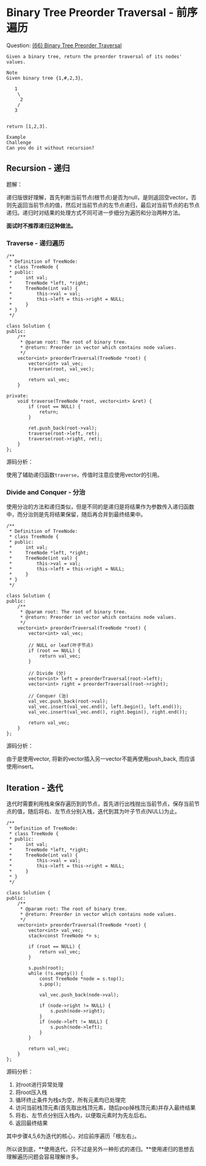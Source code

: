 # Binary Tree Preorder Traversal - 前序遍历

Question: [(66) Binary Tree Preorder Traversal](http://www.lintcode.com/en/problem/binary-tree-preorder-traversal/)

```
Given a binary tree, return the preorder traversal of its nodes' values.

Note
Given binary tree {1,#,2,3},

   1
    \
     2
    /
   3


return [1,2,3].

Example
Challenge
Can you do it without recursion?
```

## Recursion - 递归

题解：

递归版很好理解，首先判断当前节点(根节点)是否为null，是则返回空vector，否则先返回当前节点的值，然后对当前节点的左节点递归，最后对当前节点的右节点递归。递归时对结果的处理方式不同可进一步细分为遍历和分治两种方法。

**面试时不推荐递归这种做法。**

### Traverse - 递归遍历

```
/**
 * Definition of TreeNode:
 * class TreeNode {
 * public:
 *     int val;
 *     TreeNode *left, *right;
 *     TreeNode(int val) {
 *         this->val = val;
 *         this->left = this->right = NULL;
 *     }
 * }
 */

class Solution {
public:
    /**
     * @param root: The root of binary tree.
     * @return: Preorder in vector which contains node values.
     */
    vector<int> preorderTraversal(TreeNode *root) {
        vector<int> val_vec;
        traverse(root, val_vec);

        return val_vec;
    }

private:
    void traverse(TreeNode *root, vector<int> &ret) {
        if (root == NULL) {
            return;
        }

        ret.push_back(root->val);
        traverse(root->left, ret);
        traverse(root->right, ret);
    }
};
```

源码分析：

使用了辅助递归函数`traverse`，传值时注意应使用vector的引用。

### Divide and Conquer - 分治

使用分治的方法和递归类似，但是不同的是递归是将结果作为参数传入递归函数中，而分治则是先将结果保留，随后再合并到最终结果中。

```
/**
 * Definition of TreeNode:
 * class TreeNode {
 * public:
 *     int val;
 *     TreeNode *left, *right;
 *     TreeNode(int val) {
 *         this->val = val;
 *         this->left = this->right = NULL;
 *     }
 * }
 */

class Solution {
public:
    /**
     * @param root: The root of binary tree.
     * @return: Preorder in vector which contains node values.
     */
    vector<int> preorderTraversal(TreeNode *root) {
        vector<int> val_vec;

        // NULL or leaf(叶子节点)
        if (root == NULL) {
            return val_vec;
        }

        // Divide (分)
        vector<int> left = preorderTraversal(root->left);
        vector<int> right = preorderTraversal(root->right);

        // Conquer (治)
        val_vec.push_back(root->val);
        val_vec.insert(val_vec.end(), left.begin(), left.end());
        val_vec.insert(val_vec.end(), right.begin(), right.end());

        return val_vec;
    }
};
```

源码分析：

由于是使用vector, 将新的vector插入另一vector不能再使用push_back, 而应该使用insert。

## Iteration - 迭代

迭代时需要利用栈来保存遍历到的节点，首先进行出栈抛出当前节点，保存当前节点的值，随后将右、左节点分别入栈，迭代到其为叶子节点(NULL)为止。

```
/**
 * Definition of TreeNode:
 * class TreeNode {
 * public:
 *     int val;
 *     TreeNode *left, *right;
 *     TreeNode(int val) {
 *         this->val = val;
 *         this->left = this->right = NULL;
 *     }
 * }
 */

class Solution {
public:
    /**
     * @param root: The root of binary tree.
     * @return: Preorder in vector which contains node values.
     */
    vector<int> preorderTraversal(TreeNode *root) {
        vector<int> val_vec;
        stack<const TreeNode *> s;

        if (root == NULL) {
            return val_vec;
        }

        s.push(root);
        while (!s.empty()) {
            const TreeNode *node = s.top();
            s.pop();

            val_vec.push_back(node->val);

            if (node->right != NULL) {
                s.push(node->right);
            }
            if (node->left != NULL) {
                s.push(node->left);
            }
        }

        return val_vec;
    }
};
```

源码分析：

1. 对root进行异常处理
2. 将root压入栈
3. 循环终止条件为栈s为空，所有元素均已处理完
4. 访问当前栈顶元素(首先取出栈顶元素，随后pop掉栈顶元素)并存入最终结果
5. 将右、左节点分别压入栈内，以便取元素时为先左后右。
6. 返回最终结果

其中步骤4,5,6为迭代的核心，对应前序遍历「根左右」。

所以说到底，**使用迭代，只不过是另外一种形式的递归。**使用递归的思想去理解遍历问题会容易理解许多。
